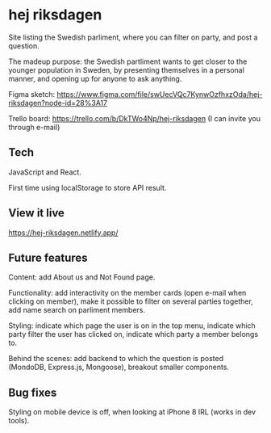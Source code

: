# hej riksdagen
Site listing the Swedish parliment, where you can filter on party, and post a question.

The madeup purpose: the Swedish partliment wants to get closer to the younger population in Sweden, by presenting themselves in a personal manner, and opening up for anyone to ask anything.

Figma sketch:
https://www.figma.com/file/swUecVQc7KynwOzfhxzOda/hej-riksdagen?node-id=28%3A17

Trello board:
https://trello.com/b/DkTWo4Np/hej-riksdagen
(I can invite you through e-mail)

## Tech 
JavaScript and React. 

First time using localStorage to store API result.

## View it live
https://hej-riksdagen.netlify.app/

## Future features
Content: add About us and Not Found page.

Functionality: add interactivity on the member cards (open e-mail when clicking on member), make it possible to filter on several parties together, add name search on parliment members.

Styling: indicate which page the user is on in the top menu, indicate which party filter the user has clicked on, indicate which party a member belongs to.

Behind the scenes: add backend to which the question is posted (MondoDB, Express.js, Mongoose), breakout smaller components.

## Bug fixes
Styling on mobile device is off, when looking at iPhone 8 IRL (works in dev tools).

